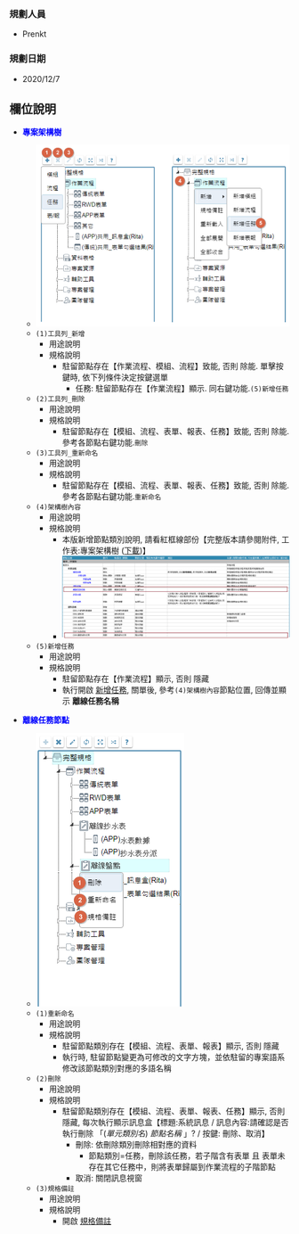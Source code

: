 ### <div id="user">規劃人員</div>
* Prenkt

### <div id="updatedate">規劃日期</div>
* 2020/12/7

## <div id="object-desc">欄位說明</div>

* <p id="fieldbreak1" style="color:blue;font-weight:bold">專案架構樹</p>

    * ![pic][image_Structure_workflow]
    * `(1)工具列_新增`
        * 用途說明
        * 規格說明
            * 駐留節點存在【作業流程、模組、流程】致能, 否則 除能. 單擊按鍵時, 依下列條件決定按鍵選單
                * 任務: 駐留節點存在【作業流程】顯示. 同右鍵功能.`(5)新增任務`
    * `(2)工具列_刪除`
        * 用途說明
        * 規格說明
            * 駐留節點存在【模組、流程、表單、報表、任務】致能, 否則 除能. 參考各節點右鍵功能.`刪除`
    * `(3)工具列_重新命名`
        * 用途說明
        * 規格說明
            * 駐留節點存在【模組、流程、表單、報表、任務】致能, 否則 除能. 參考各節點右鍵功能.`重新命名`
    * `(4)架構樹內容`
        * 用途說明
        * 規格說明
            * 本版新增節點類別說明, 請看紅框線部份【完整版本請參閱附件, 工作表:專案架構樹 (<a href="/8.10.0/UPDATE/ITEM_1/IDE/Home/attachment/Home.xlsx" download>下載</a>)】
            * ![pic][image_StructureTree]
    * `(5)新增任務`
        * 用途說明
        * 規格說明
            * 駐留節點存在【作業流程】顯示, 否則 隱藏
            * 執行開啟 [新增任務][link_addofflinetask], 關單後, 參考`(4)架構樹內容`節點位置, 回傳並顯示 **離線任務名稱**


* <p id="fieldbreak1" style="color:blue;font-weight:bold">離線任務節點</p>

    * ![pic][image_Structure_Offlinetask_ContextMenu]
    * `(1)重新命名`
        * 用途說明
        * 規格說明
            * 駐留節點類別存在【模組、流程、表單、報表】顯示, 否則 隱藏
            * 執行時, 駐留節點變更為可修改的文字方塊，並依駐留的專案語系修改該節點類別對應的多語名稱
    * `(2)刪除`
        * 用途說明
        * 規格說明
            * 駐留節點類別存在【模組、流程、表單、報表、任務】顯示, 否則 隱藏, 每次執行顯示訊息盒【標題:系統訊息 / 訊息內容:請確認是否執行刪除 「(*單元類別名*) *節點名稱* 」? / 按鍵: 刪除、取消】
                * 刪除: 依刪除類別刪除相對應的資料
                    * 節點類別=任務，刪除該任務，若子階含有表單 且 表單未存在其它任務中，則將表單歸屬到作業流程的子階節點
                * 取消: 關閉訊息視窗
    * `(3)規格備註`
        * 用途說明
        * 規格說明
            * 開啟 [規格備註][link_specificationsremarks]


<!-- 圖片 -->
[image_StructureTree]:attachment/StructureTree.png
[image_Structure_workflow]:attachment/Structure_WorkFlow.png
[image_Structure_Offlinetask_ContextMenu]:attachment/Structure_OfflineTask_ContextMenu.png


<!--超連結 -->
[link_specificationsremarks]:/8.10.0/IDE/Specification/SpecificationsRemarks.md
[link_addofflinetask]:AddOfflineTask.md